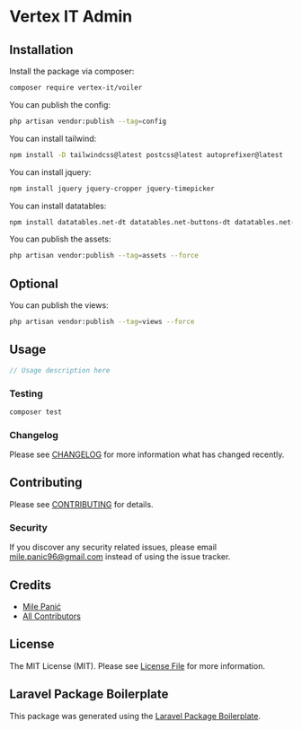 # Vertex IT Admin

## Installation

Install the package via composer:

```bash
composer require vertex-it/voiler
```

You can publish the config:

```bash
php artisan vendor:publish --tag=config
```

You can install tailwind:

```bash
npm install -D tailwindcss@latest postcss@latest autoprefixer@latest
```

You can install jquery:

```bash
npm install jquery jquery-cropper jquery-timepicker
```

You can install datatables:

```bash
npm install datatables.net-dt datatables.net-buttons-dt datatables.net-select-dt datatables.net-responsive-dt datatables.net-fixedheader-dt datatables.net-fixedcolumns-dt
```

You can publish the assets:

```bash
php artisan vendor:publish --tag=assets --force
```

## Optional

You can publish the views:

```bash
php artisan vendor:publish --tag=views --force
```

## Usage

```php
// Usage description here
```

### Testing

```bash
composer test
```

### Changelog

Please see [CHANGELOG](CHANGELOG.md) for more information what has changed recently.

## Contributing

Please see [CONTRIBUTING](CONTRIBUTING.md) for details.

### Security

If you discover any security related issues, please email mile.panic96@gmail.com instead of using the issue tracker.

## Credits

-   [Mile Panić](https://github.com/vertex-it)
-   [All Contributors](../../contributors)

## License

The MIT License (MIT). Please see [License File](LICENSE.md) for more information.

## Laravel Package Boilerplate

This package was generated using the [Laravel Package Boilerplate](https://laravelpackageboilerplate.com).
